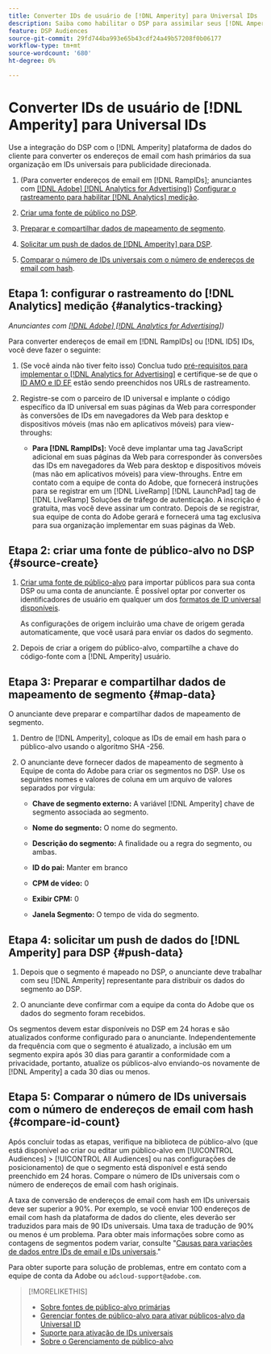 ```yaml
---
title: Converter IDs de usuário de [!DNL Amperity] para Universal IDs
description: Saiba como habilitar o DSP para assimilar seus [!DNL Amperity] segmentos primários.
feature: DSP Audiences
source-git-commit: 29fd744ba993e65b43cdf24a49b57208f0b06177
workflow-type: tm+mt
source-wordcount: '680'
ht-degree: 0%

---
```


# Converter IDs de usuário de [!DNL Amperity] para Universal IDs

Use a integração do DSP com o [!DNL Amperity] plataforma de dados do cliente para converter os endereços de email com hash primários da sua organização em IDs universais para publicidade direcionada.

1. (Para converter endereços de email em [!DNL RampIDs]<!-- or [!DNL ID5] IDs -->; anunciantes com [[!DNL Adobe] [!DNL Analytics for Advertising]](/help/integrations/analytics/overview.md)) [Configurar o rastreamento para habilitar [!DNL Analytics] medição](#analytics-tracking).

1. [Criar uma fonte de público no DSP](#source-create).

1. [Preparar e compartilhar dados de mapeamento de segmento](#map-data).

1. [Solicitar um push de dados de [!DNL Amperity] para DSP](#push-data).

1. [Comparar o número de IDs universais com o número de endereços de email com hash](#compare-id-count).

## Etapa 1: configurar o rastreamento do [!DNL Analytics] medição {#analytics-tracking}

*Anunciantes com [[!DNL Adobe] [!DNL Analytics for Advertising]](/help/integrations/analytics/overview.md))*

Para converter endereços de email em [!DNL RampIDs] ou [!DNL ID5] IDs, você deve fazer o seguinte:

1. (Se você ainda não tiver feito isso) Conclua tudo [pré-requisitos para implementar o [!DNL Analytics for Advertising]](/help/integrations/analytics/prerequisites.md) e certifique-se de que o [ID AMO e ID EF](/help/integrations/analytics/ids.md) estão sendo preenchidos nos URLs de rastreamento.

1. Registre-se com o parceiro de ID universal e implante o código específico da ID universal em suas páginas da Web para corresponder às conversões de IDs em navegadores da Web para desktop e dispositivos móveis (mas não em aplicativos móveis) para view-throughs:

   * **Para [!DNL RampIDs]:** Você deve implantar uma tag JavaScript adicional em suas páginas da Web para corresponder às conversões das IDs em navegadores da Web para desktop e dispositivos móveis (mas não em aplicativos móveis) para view-throughs. Entre em contato com a equipe de conta do Adobe, que fornecerá instruções para se registrar em um [!DNL LiveRamp] [!DNL LaunchPad] tag de [!DNL LiveRamp] Soluções de tráfego de autenticação. A inscrição é gratuita, mas você deve assinar um contrato. Depois de se registrar, sua equipe de conta do Adobe gerará e fornecerá uma tag exclusiva para sua organização implementar em suas páginas da Web.

## Etapa 2: criar uma fonte de público-alvo no DSP {#source-create}

1. [Criar uma fonte de público-alvo](source-manage.md) para importar públicos para sua conta DSP ou uma conta de anunciante. É possível optar por converter os identificadores de usuário em qualquer um dos [formatos de ID universal disponíveis](source-about.md).

   As configurações de origem incluirão uma chave de origem gerada automaticamente, que você usará para enviar os dados do segmento.

1. Depois de criar a origem do público-alvo, compartilhe a chave do código-fonte com a [!DNL Amperity] usuário.

## Etapa 3: Preparar e compartilhar dados de mapeamento de segmento {#map-data}

O anunciante deve preparar e compartilhar dados de mapeamento de segmento.

1. Dentro de [!DNL Amperity], coloque as IDs de email em hash para o público-alvo usando o algoritmo SHA -256.

1. O anunciante deve fornecer dados de mapeamento de segmento à Equipe de conta do Adobe para criar os segmentos no DSP. Use os seguintes nomes e valores de coluna em um arquivo de valores separados por vírgula:

   * **Chave de segmento externo:** A variável [!DNL Amperity] chave de segmento associada ao segmento.

   * **Nome do segmento:** O nome do segmento.

   * **Descrição do segmento:** A finalidade ou a regra do segmento, ou ambas.

   * **ID do pai:** Manter em branco

   * **CPM de vídeo:** 0

   * **Exibir CPM:** 0

   * **Janela Segmento:** O tempo de vida do segmento.

## Etapa 4: solicitar um push de dados do [!DNL Amperity] para DSP {#push-data}

1. Depois que o segmento é mapeado no DSP, o anunciante deve trabalhar com seu [!DNL Amperity] representante para distribuir os dados do segmento ao DSP.

1. O anunciante deve confirmar com a equipe da conta do Adobe que os dados do segmento foram recebidos.

Os segmentos devem estar disponíveis no DSP em 24 horas e são atualizados conforme configurado para o anunciante. Independentemente da frequência com que o segmento é atualizado, a inclusão em um segmento expira após 30 dias para garantir a conformidade com a privacidade, portanto, atualize os públicos-alvo enviando-os novamente de [!DNL Amperity] a cada 30 dias ou menos.

## Etapa 5: Comparar o número de IDs universais com o número de endereços de email com hash {#compare-id-count}

Após concluir todas as etapas, verifique na biblioteca de público-alvo (que está disponível ao criar ou editar um público-alvo em [!UICONTROL Audiences] > [!UICONTROL All Audiences] ou nas configurações de posicionamento) de que o segmento está disponível e está sendo preenchido em 24 horas. Compare o número de IDs universais com o número de endereços de email com hash originais.

A taxa de conversão de endereços de email com hash em IDs universais deve ser superior a 90%. Por exemplo, se você enviar 100 endereços de email com hash da plataforma de dados do cliente, eles deverão ser traduzidos para mais de 90 IDs universais. Uma taxa de tradução de 90% ou menos é um problema. Para obter mais informações sobre como as contagens de segmentos podem variar, consulte &quot;[Causas para variações de dados entre IDs de email e IDs universais](#universal-ids-data-variances).&quot;

Para obter suporte para solução de problemas, entre em contato com a equipe de conta da Adobe ou `adcloud-support@adobe.com`.

>[!MORELIKETHIS]
>
>* [Sobre fontes de público-alvo primárias](/help/dsp/audiences/sources/source-about.md)
>* [Gerenciar fontes de público-alvo para ativar públicos-alvo da Universal ID](source-manage.md)
>* [Suporte para ativação de IDs universais](/help/dsp/audiences/universal-ids.md)
>* [Sobre o Gerenciamento de público-alvo](/help/dsp/audiences/audience-about.md)
